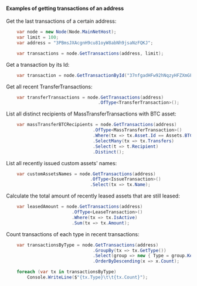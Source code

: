 #### Examples of getting transactions of an address

Get the last transactions of a certain address:
```C#
    var node = new Node(Node.MainNetHost);
    var limit = 100;
    var address = "3PBmsJXAcgnH9cu81oyW8abNh9jsaNzFQKJ";

    var transactions = node.GetTransactions(address, limit);
```

Get a transaction by its Id:
```C#
    var transaction = node.GetTransactionById("37nfgadHFw92hNqzyHFZXmGFo5Wmct6Eik1Y2AdYW1Aq");
```

Get all recent TransferTransactions:
```C#
    var transferTransactions = node.GetTransactions(address)
                                   .OfType<TransferTransaction>();
```

List all distinct recipients of MassTransferTransactions with BTC asset:
```C#
    var massTransferBTCRecipients = node.GetTransactions(address)
                                 .OfType<MassTransferTransaction>()
                                 .Where(tx => tx.Asset.Id == Assets.BTC.Id)
                                 .SelectMany(tx => tx.Transfers)
                                 .Select(t => t.Recipient)
                                 .Distinct();
```

List all recently issued custom assets' names:
```C#
    var customAssetsNames = node.GetTransactions(address)
                                .OfType<IssueTransaction>()
                                .Select(tx => tx.Name);
```

Calculate the total amount of recently leased assets that are still leased:
```C#
    var leasedAmount = node.GetTransactions(address)
                         .OfType<LeaseTransaction>()
                         .Where(tx => tx.IsActive)
                         .Sum(tx => tx.Amount);
```

Count transactions of each type in recent transactions:
```C#
    var transactionsByType = node.GetTransactions(address)
                                 .GroupBy(tx => tx.GetType())
                                 .Select(group => new { Type = group.Key.Name, Count = group.Count() })
                                 .OrderByDescending(x => x.Count);

    foreach (var tx in transactionsByType)
        Console.WriteLine($"{tx.Type}\t\t{tx.Count}");
```
